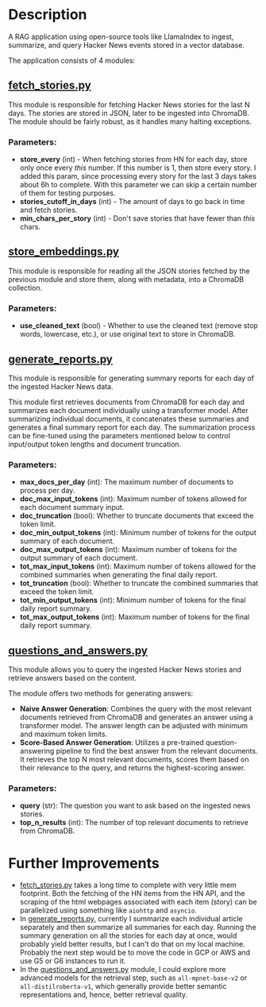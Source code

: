 # Description

A RAG application using open-source tools like LlamaIndex to ingest, summarize, and query Hacker News events stored in a vector database.

The application consists of 4 modules:

## [fetch_stories.py](modules/fetch_stories.py)

This module is responsible for fetching Hacker News stories for the last N days. The stories are stored in JSON, later to be ingested into ChromaDB. The module should be fairly robust, as it handles many halting exceptions.

### Parameters:
* **store_every** (int) - When fetching stories from HN for each day, store only once every _this_ number. If this number is 1, then store every story. I added this param, since processing every story for the last 3 days takes about 6h to complete. With this parameter we can skip a certain number of them for testing purposes.
* **stories_cutoff_in_days** (int) - The amount of days to go back in time and fetch stories.
* **min_chars_per_story** (int) - Don't save stories that have fewer than _this_ chars.

## [store_embeddings.py](modules/store_embeddings.py)

This module is responsible for reading all the JSON stories fetched by the previous module and store them, along with metadata, into a ChromaDB collection.

### Parameters:
* **use_cleaned_text** (bool) - Whether to use the cleaned text (remove stop words, lowercase, etc.), or use original text to store in ChromaDB.

## [generate_reports.py](modules/generate_reports.py)

This module is responsible for generating summary reports for each day of the ingested Hacker News data. 

This module first retrieves documents from ChromaDB for each day and summarizes each document individually using a transformer model. After summarizing individual documents, it concatenates these summaries and generates a final summary report for each day. The summarization process can be fine-tuned using the parameters mentioned below to control input/output token lengths and document truncation.

### Parameters:
* **max_docs_per_day** (int): The maximum number of documents to process per day.
* **doc_max_input_tokens** (int): Maximum number of tokens allowed for each document summary input.
* **doc_truncation** (bool): Whether to truncate documents that exceed the token limit.
* **doc_min_output_tokens** (int): Minimum number of tokens for the output summary of each document.
* **doc_max_output_tokens** (int): Maximum number of tokens for the output summary of each document.
* **tot_max_input_tokens** (int): Maximum number of tokens allowed for the combined summaries when generating the final daily report.
* **tot_truncation** (bool): Whether to truncate the combined summaries that exceed the token limit.
* **tot_min_output_tokens** (int): Minimum number of tokens for the final daily report summary.
* **tot_max_output_tokens** (int): Maximum number of tokens for the final daily report summary.

## [questions_and_answers.py](modules/questions_and_answers.py)

This module allows you to query the ingested Hacker News stories and retrieve answers based on the content. 

The module offers two methods for generating answers:
* **Naive Answer Generation**: Combines the query with the most relevant documents retrieved from ChromaDB and generates an answer using a transformer model. The answer length can be adjusted with minimum and maximum token limits.
* **Score-Based Answer Generation**: Utilizes a pre-trained question-answering pipeline to find the best answer from the relevant documents. It retrieves the top N most relevant documents, scores them based on their relevance to the query, and returns the highest-scoring answer.

### Parameters:
* **query** (str): The question you want to ask based on the ingested news stories.
* **top_n_results** (int): The number of top relevant documents to retrieve from ChromaDB. 

# Further Improvements

* [fetch_stories.py](modules/fetch_stories.py) takes a long time to complete with very little mem footprint. Both the fetching of the HN items from the HN API, and the scraping of the html webpages associated with each item (story) can be parallelized using something like `aiohttp` and `asyncio`.
* In [generate_reports.py](modules/generate_reports.py), currently I summarize each individual article separately and then summarize all summaries for each day. Running the summary generation on all the stories for each day at once, would probably yield better results, but I can't do that on my local machine. Probably the next step would be to move the code in GCP or AWS and use G5 or G6 instances to run it. 
* In the [questions_and_answers.py](modules/questions_and_answers.py) module, I could explore more advanced models for the retrieval step, such as `all-mpnet-base-v2` or `all-distilroberta-v1`, which generally provide better semantic representations and, hence, better retrieval quality.
